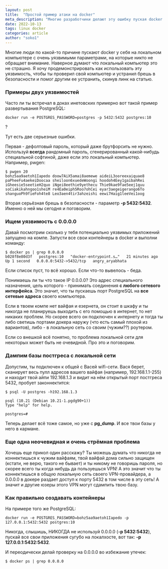 ```yaml
---
layout: post
title:  "Простой пример атаки на docker"
meta_description: "Многие разработчики делают эту ошибку пуская docker у себя на локальном компьютере. Дампим базы из локалки и учимся как пускать контейнеры правильно"
date: 2022-10-13
tags: linux docker 
categories: article
author: "soko1"
---
```


Многие люди по какой-то причине пускают docker у себя на локальном компьютере с очень уязвимыми параметрами, на которые никто не обращает внимание. Наверное думают что локальный компьютер это не страшно. Я хочу продемонстрировать как использовать эту уязвимость, чтобы ты проверил свой компьютер и устранил брешь в безопасности и помог другим ее устранить, скинув линк на статью.

### Примеры двух уязвимостей

Часто ли ты встречал в доках инетовских примерно вот такой пример развертывания PostgreSQL:

```
docker run -e POSTGRES_PASSWORD=postgres -p 5432:5432 postgres:10
```

?

Тут есть две серьезные ошибки. 

Первая - дефолтовый пароль, который даже брутфорсить не нужно. Используй **всегда**  рандомный пароль, сгенерированный какой-нибудь специальной софтиной, даже если это локальный компьютер. Например, pwgen:

```
$ pwgen 20
bohz5aa9aetoh1Iapedo doow7AiX5amai8aemewe aideiL3ooreexaiquae8
paPheeFu4aekeiDoocaa sheiloon6xuedeWoongi hoodoh4Eey1gaibahRei
iGheesie5seetieH2quo iNgei8eethie9yethecu Thie9kae9fae5eej1quu
soCiakikahngoo1sheiM re4Ea0eiph5Roo7ohCei eyar3aegeigerango6To
shanguoPh9fieFoh4te8 Leo3aen4tir3ahzeishi eewi7Haig1leeVei1oog
```

Вторая серьёзная брешь в безопасности - параметр **-p 5432:5432**. Именно о ней мы сегодня и поговорим.

### Ищем уязвимость с 0.0.0.0

Давай посмотрим сколько у тебя потенциально уязвимых приложений запущено на компе. Запусти все свои контейнеры в docker и выполни команду:

```
$ docker ps | grep 0.0.0.0
b028f8e80d3f   postgres:10   "docker-entrypoint.s…"   21 minutes ago   Up 1 second   0.0.0.0:5432->5432/tcp   angry_aryabhata
```

Если список пуст, то всё хорошо. Если что-то вывелось - беда.

Понимаешь ли ты что такое IP 0.0.0.0? Это адрес специального назначения, цель которого - принимать соединения **с любого сетевого интерфейса**. 
Это значит, что ты пускаешь порт PostgreSQL на **все сетевые адреса** своего компьютера. 

Если в твоем компе нет вайфая и езернета, он стоит в шкафу и ты никогда не планируешь выходить с его помощью в интернет, то нет никаких проблем.
Но скорее всего он подключен к интернету и тогда ты либо светишь портами докера наружу (что есть самый плохой из вариантов), либо - в локальную сеть со своим (чужим??) роутером.

Если со внешкой всё понятно, то проблема локальной сети для некоторых может быть не очевидной. Про это и поговорим.

### Дампим базы постгреса с локальной сети

Допустим, ты подключен к общей с Васей wifi-сети. Вася берет, сканирует весь пулл адресов вашего вайфая (например, 192.168.1.1-255) и находит твой айпи 192.168.1.3 и видит на нём открытый порт постгреса 5432, пробует законнектится:

```
$ psql -U postgres -h192.168.1.3

psql (10.21 (Debian 10.21-1.pgdg90+1))
Type "help" for help.

postgres=#
```

Теперь делает всё тоже самое, но уже с **pg_dump**. И все твои базы у него в кармане.

### Еще одна неочевидная и очень стрёмная проблема

Хочешь еще прикол один расскажу? Ты можешь думать что никогда не коннектишься к чужим вайфаям, твой вайфай дома сильно защищен (кстати, не верю, такого не бывает) и ты никому не говоришь пароля, но скорее всего ты когда нибудь да пользуешься VPN! А это значит что ты коннектишься в общую локальную сеть своего VPN-провайдера, а 0.0.0.0 в докере раздает доступ к порту 5432 в том числе в эту сеть! А значит и другие юзеры этого VPN могут сдампить твою базу.

### Как правильно создавать контейнеры

На примере того же PostgreSQL:

```
docker run -e POSTGRES_PASSWORD=bohz5aa9aetoh1Iapedo -p 127.0.0.1:5432:5432 postgres:10
```

Никогда, слышишь, НИКОГДА не используй 0.0.0.0 (**-p 5432:5432**), пускай все свои приложения сугубо на локалхосте, вот так: **-p 127.0.0.1:5432:5432**. 

И переодически делай проверку на 0.0.0.0 во избежание утечек:

```
$ docker ps | grep 0.0.0.0
```